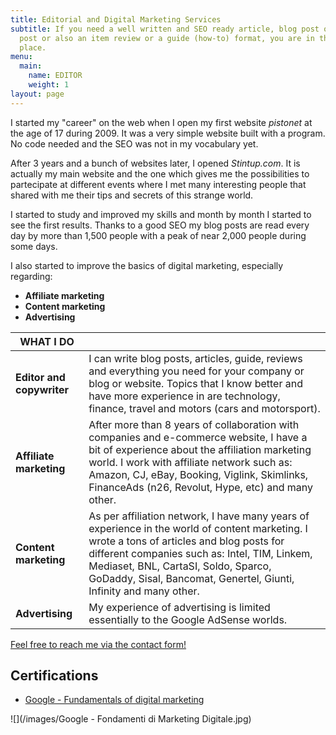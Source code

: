 ```yaml
---
title: Editorial and Digital Marketing Services
subtitle: If you need a well written and SEO ready article, blog post or guest
  post or also an item review or a guide (how-to) format, you are in the right
  place.
menu:
  main:
    name: EDITOR
    weight: 1
layout: page
---
```

I started my "career" on the web when I open my first website *pistonet* at the age of 17 during 2009. It was a very simple website built with a program. No code needed and the SEO was not in my vocabulary yet.

After 3 years and a bunch of websites later, I opened *Stintup.com*. It is actually my main website and the one which gives me the possibilities to partecipate at different events where I met many interesting people that shared with me their tips and secrets of this strange world.

I started to study and improved my skills and month by month I started to see the first results. Thanks to a good SEO my blog posts are read every day by more than 1,500 people with a peak of near 2,000 people during some days.

I also started to improve the basics of digital marketing, especially regarding:

* **Affiliate marketing**
* **Content marketing**
* **Advertising**

| WHAT I DO                 |                                                                                                                                                                                                                                                                                                           |
| ------------------------- | --------------------------------------------------------------------------------------------------------------------------------------------------------------------------------------------------------------------------------------------------------------------------------------------------------- |
| **Editor and copywriter** | I can write blog posts, articles, guide, reviews and everything you need for your company or blog or website. Topics that I know better and have more experience in are technology, finance, travel and motors (cars and motorsport).                                                                     |
| **Affiliate marketing**   | After more than 8 years of collaboration with companies and e-commerce website, I have a bit of experience about the affiliation marketing world. I work with affiliate network such as: Amazon, CJ, eBay, Booking, Viglink, Skimlinks, FinanceAds (n26, Revolut, Hype, etc) and many other.              |
| **Content marketing**     | As per affiliation network, I have many years of experience in the world of content marketing. I wrote a tons of articles and blog posts for different companies such as: Intel, TIM, Linkem, Mediaset, BNL, CartaSI, Soldo, Sparco, GoDaddy, Sisal, Bancomat, Genertel, Giunti, Infinity and many other. |
| **Advertising**           | My experience of advertising is limited essentially to the Google AdSense worlds.                                                                                                                                                                                                                         |

[Feel free to reach me via the contact form!](https://franzpisto.com/contact/)

## Certifications

* [Google - Fundamentals of digital marketing](https://franzpisto.com/Google%20-%20Fondamenti%20di%20Marketing%20Digitale.pdf)

![](/images/Google - Fondamenti di Marketing Digitale.jpg)